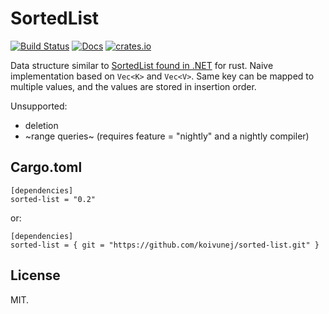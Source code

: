 # SortedList

[![Build Status](https://travis-ci.org/koivunej/sorted-list.svg?branch=master)](https://travis-ci.org/koivunej/sorted-list)
[![Docs](https://docs.rs/sorted-list/badge.svg)](https://docs.rs/crate/sorted-list)
[![crates.io](https://img.shields.io/crates/v/sorted-list.svg)](https://crates.io/crates/sorted-list)

Data structure similar to [SortedList found in .NET](https://msdn.microsoft.com/en-us/library/ms132319(v=vs.110).aspx) for rust.
Naive implementation based on `Vec<K>` and `Vec<V>`.
Same key can be mapped to multiple values, and the values are stored in insertion order.

Unsupported:

 * deletion
 * ~range queries~ (requires feature = "nightly" and a nightly compiler)

## Cargo.toml

```
[dependencies]
sorted-list = "0.2"
```

or:

```
[dependencies]
sorted-list = { git = "https://github.com/koivunej/sorted-list.git" }
```

## License

MIT.
